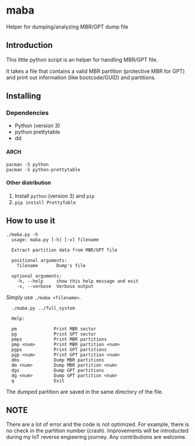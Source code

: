 # maba
Helper for dumping/analyzing MBR/GPT dump file

## Introduction
This little python script is an helper for handling MBR/GPT file.

It takes a file that contains a valid MBR partition (protective MBR for GPT) and print out information (like bootcode/GUID) and partitions.

## Installing
### Dependencies
* Python (version 3)
* python prettytable
* dd
#### ARCH
```
pacman -S python
pacman -S python-prettytable
```
#### Other distribution
1. Install `python` (version 3) and `pip`
2. `pip install PrettyTable`

## How to use it
```
./maba.py -h
  usage: maba.py [-h] [-v] filename

  Extract partition data from MBR/GPT file

  positional arguments:
    filename       Dump's file

  optional arguments:
    -h, --help     show this help message and exit
    -v, --verbose  Verbose output
```
Simply use `./maba <filename>`.
```
  ./maba.py ../full_system

  Help:

  pm              Print MBR sector
  pg              Print GPT sector
  pmps            Print MBR partitions
  pmp <num>       Print MBR partition <num>
  pgps            Print GPT partitions
  pgp <num>       Print GPT partition <num>
  dms             Dump MBR partitions
  dm <num>        Dump MBR partition <num>
  dgs             Dump GPT partitions
  dg <num>        Dump GPT partition <num>
  q               Exit
```
The dumped partition are saved in the same directory of the file.

## NOTE
There are a lot of error and the code is not optimized. For example, there is no check in the partition number (crash). Improvements will be introducted during my IoT reverse engieering journey. Any contributions are welcome.
